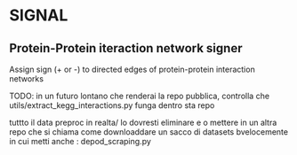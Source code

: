 # SIGNAL
## Protein-Protein iteraction network signer
Assign sign (+ or -) to directed edges of protein-protein interaction networks

TODO: in un futuro lontano che renderai la repo pubblica, controlla che utils/extract_kegg_interactions.py funga dentro sta repo


tuttto il data preproc in realta/ lo dovresti eliminare e  o mettere in un altra repo che si chiama come downloaddare un sacco di datasets bvelocemente
in cui metti anche : depod_scraping.py
